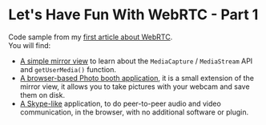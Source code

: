 # Let's Have Fun With WebRTC - Part 1
Code sample from my [first article about WebRTC](http://nschoe.com/articles/2015-02-14-Lets-Have-Fun-With-WebRTC-Part-1.html).  
You will find:

- [A simple mirror view](https://github.com/nschoe/fun-with-WebRTC-part-1/tree/master/1_mirror) to learn about the `MediaCapture` / `MediaStream` API and `getUserMedia()` function.
- [A browser-based Photo booth application](https://github.com/nschoe/fun-with-WebRTC-part-1/tree/master/1_1_photo_booth), it is a small extension of the mirror view, it allows you to take pictures with your webcam and save them on disk.
- [A Skype-like](https://github.com/nschoe/fun-with-WebRTC-part-1/tree/master/2_skype-like) application, to do peer-to-peer audio and video communication, in the browser, with no additional software or plugin.
